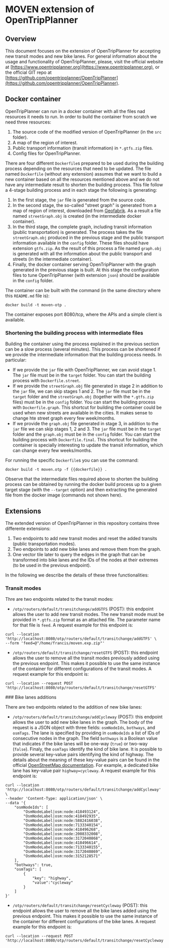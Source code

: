 # MOVEN extension of OpenTripPlanner

## Overview

This document focuses on the extension of OpenTripPlanner for accepting new transit modes and new bike lanes. For general information about the usage and functionality of OpenTripPlanner, please, visit the official website at [https://www.opentripplanner.org](https://www.opentripplanner.org), or the official GIT repo at [https://github.com/opentripplanner/OpenTripPlanner](https://github.com/opentripplanner/OpenTripPlanner).

## Docker container

OpenTripPlanner can run in a docker container with all the files nad resources it needs to run. In order to build the container from scratch we need three resources:
1. The source code of the modified version of OpenTripPlanner (in the `src` folder).
2. A map of the region of interest.
3. Public transport information (transit information) in `*.gtfs.zip` files.
4. Config files for OpenTripPlanner.

There are four different `Dockerfile`s prepared to be used during the building process depending on the resources that need to be updated. The file named `Dockerfile` (without any extension) assumes that we want to build a new container based on all the resources mentioned above and we do not have any intermediate result to shorten the building process. This file follow a 4-stage building process and in each stage the following is generating:
1. In the first stage, the `jar` file is generated from the source code. 
2. In the second stage, the so-called "street graph" is generated from a map of region of interest, downloaded from [Geofabrik](http://www.geofabrik.de). As a result a file named `streetGraph.obj` is created (in the intermediate docker container).
3. In the third stage, the complete graph, including transit information (public transportation) is generated. The process takes the file `streetGraph.obj` produced in the previous stage and the public transport information available in the `config` folder. These files should have extension `gtfs.zip`. As the result of this process a file named `graph.obj` is generated with all the information about the public transport and streets (in the intermediate container). 
4. Finally, the docker container serving OpenTripPlanner with the graph generated in the previous stage is built. At this stage the configuration files to tune OpenTripPlanner (with extension `json`) should be available in the `config` folder.

The container can be built with the command (in the same directory where this `README.md` file is):
```
docker build -t moven-otp .
```

The container exposes port 8080/tcp, where the APIs and a simple client is available.

### Shortening the building process with intermediate files

Building the container using the process explained in the previous section can be a slow process (several minutes). This process can be shortened if we provide the intermediate information that the building process needs. In particular:
* If we provide the `jar` file with OpenTripPlanner, we can avoid stage 1. The `jar` file must be in the `target` folder. You can start the building process with `Dockerfile.street`.
* If we provide the `streetGraph.obj` file generated in stage 2 in addition to the `jar` file, we can skip stages 1 and 2. The `jar` file must be in the `target` folder and the `streetGraph.obj` (together with the `*.gtfs.zip` files) must be in the `config` folder. You can start the building process with `Dockerfile.graph`. This shortcut for building the container could be used when new streets are available in the cities. It makes sense to change hte street graph every few week/months.
* If we provide the `graph.obj` file generated in stage 3, in addition to the `jar` file we can skip stages 1, 2 and 3. The `jar` file must be in the `target` folder and the `graph.obj` must be in the `config` folder. You can start the building process with `Dockerfile.final`. This shortcut for building the container is specially interesting to update the transit information, which can change every few weeks/months.

For running the specific `Dockerfile`s you can use the command:
```
docker build -t moven.otp -f {{dockerfile}} .
```

Observe that the intermediate files required above to shorten the building process can be obtained by running the docker build process up to a given target stage (with the `--target` option) and then extracting the generated file from the docker image (commands not shown here).

## Extensions

The extended version of OpenTripPlanner in this repository contains three differente extensions:
1. Two endpoints to add new transit modes and reset the added transits (public transportation modes).
2. Two endpoints to add new bike lanes and remove them from the graph.
3. One vector tile later to query the edges in the graph that can be transformed into bike lanes and the IDs of the nodes at their extremes (to be used in the previous endpoint).

In the following we describe the details of these three functionalities:

### Transit modes

Thre are two endpoints related to the transit modes:
* `/otp/routers/default/transitchange/addGTFS` (POST): this endpoint allows the user to add new transit modes. The new transit mode must be provided in `*.gtfs.zip` format as an attached file. The parameter name for that file is `feed`. A request example for this endpoint is:
```
curl --location 'http://localhost:8080/otp/routers/default/transitchange/addGTFS' \
--form 'feed=@"/home/francis/moven.exp.zip"'
```
* `/otp/routers/default/transitchange/resetGTFS` (POST): this endpoint allows the user to remove all the transit modes previously added using the previous endpoint. This makes it possible to use the same instance of the container for different configurations of the transit modes. A request example for this endpoint is:
```
curl --location --request POST 'http://localhost:8080/otp/routers/default/transitchange/resetGTFS'
```

### Bike lanes additions

There are two endpoints related to the addition of new bike lanes:
* `/otp/routers/default/transitchange/addCycleway` (POST): this endpoint allows the user to add new bike lanes in the graph. The body of the request is a JSON object with three fields: `osmNodeIds`, `bothways`, and `osmTags`. The lane is specified by providing in `osmNodeIds` a list of IDs of consecutive nodes in the graph. The field `bothways` is a Boolean value that indicates if the bike lanes will be one-way (`true`) or two-way (`false`). Finaly, the `osmTags` identify the kind of bike lane. It is possible to provide several key-value pairs identifying the kind of highway. The details about the meaning of these key-value pairs can be found in the official [OpenStreetMap documentation](https://wiki.openstreetmap.org/wiki/Highways). For example, a dedicated bike lane has key-value pair `highway=cycleway`. A request example for this endpoint is:
```
curl --location 'http://localhost:8080/otp/routers/default/transitchange/addCycleway' \
--header 'Content-Type: application/json' \
--data '{
    "osmNodeIds": [
        "OsmNodeLabel|osm:node:418493124",
        "OsmNodeLabel|osm:node:418492935",
        "OsmNodeLabel|osm:node:5882416038",
        "OsmNodeLabel|osm:node:7133340154",
        "OsmNodeLabel|osm:node:418496268",
        "OsmNodeLabel|osm:node:2008332008",
        "OsmNodeLabel|osm:node:3172040868",
        "OsmNodeLabel|osm:node:418496614",
        "OsmNodeLabel|osm:node:7133340155",
        "OsmNodeLabel|osm:node:3172040869",
        "OsmNodeLabel|osm:node:3152128571"
    ],
    "bothways": true,
    "osmTags": [
        {
            "key": "highway",
            "value":"cycleway"
        }
    ]
}'
```


* `/otp/routers/default/transitchange/resetCycleway` (POST): this endpoint allows the user to remove all the bike lanes added using the previous endpoint. This makes it possible to use the same instance of the container for different configurations of the bike lanes. A request example for this endpoint is:
```
curl --location --request POST 'http://localhost:8080/otp/routers/default/transitchange/resetCycleway'
```
